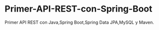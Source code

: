 # Primer-API-REST-con-Spring-Boot
Primer API REST con Java,Spring Boot,Spring Data JPA,MySQL y Maven.
